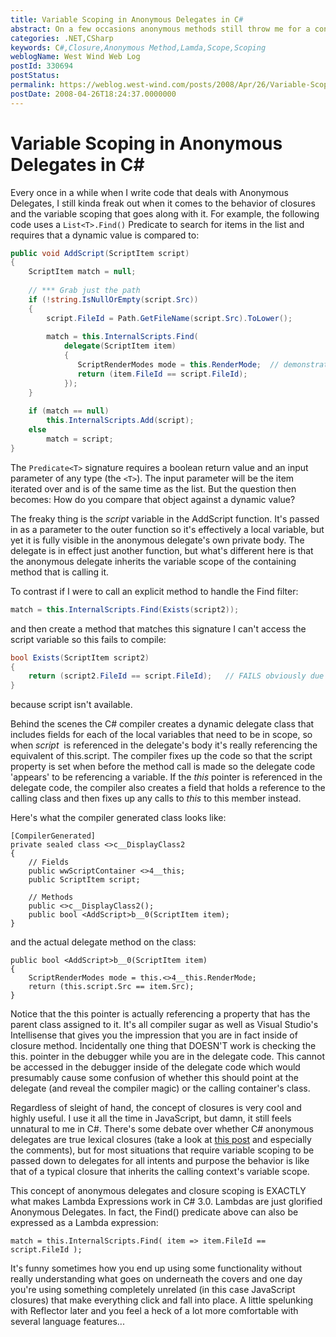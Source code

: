 ```yaml
---
title: Variable Scoping in Anonymous Delegates in C#
abstract: On a few occasions anonymous methods still throw me for a conceptual loop. I'm comfortable with them in JavaScript, but in C# the behavior is a bit foreign and makes for some interesting compiler gymnastics. Anonymous methods work like closures and so variable scoping can be extended into these anonymous methods from the calling method scope which is pretty damn useful and the basis for what makes Lambda expressions work in the first place.
categories: .NET,CSharp
keywords: C#,Closure,Anonymous Method,Lamda,Scope,Scoping
weblogName: West Wind Web Log
postId: 330694
postStatus: 
permalink: https://weblog.west-wind.com/posts/2008/Apr/26/Variable-Scoping-in-Anonymous-Delegates-in-C
postDate: 2008-04-26T18:24:37.0000000
---
```

# Variable Scoping in Anonymous Delegates in C#
Every once in a while when I write code that deals with Anonymous Delegates, I still kinda freak out when it comes to the behavior of closures and the variable scoping that goes along with it. For example, the following code uses a `List<T>.Find()` Predicate to search for items in the list and requires that a dynamic value is compared to:
 
```csharp
public void AddScript(ScriptItem script)
{
    ScriptItem match = null;
 
    // *** Grab just the path
    if (!string.IsNullOrEmpty(script.Src))
    {
        script.FileId = Path.GetFileName(script.Src).ToLower();
 
        match = this.InternalScripts.Find(
            delegate(ScriptItem item)
            {
               ScriptRenderModes mode = this.RenderMode;  // demonstrate this pointer
               return (item.FileId == script.FileId);
            });
    }
 
    if (match == null)                
        this.InternalScripts.Add(script);
    else
        match = script;
}
```


The `Predicate<T>` signature requires a boolean return value and an input parameter of any type (the `<T>`). The input parameter will be the item iterated over and is of the same time as the list. But the question then becomes: How do you compare that object against a dynamic value?

The freaky thing is the *script* variable in the AddScript function. It's passed in as a parameter to the outer function so it's effectively a local variable, but yet it is fully visible in the anonymous delegate's own private body. The delegate is in effect just another function, but what's different here is that the anonymous delegate inherits the variable scope of the containing method that is calling it.

To contrast if I were to call an explicit method to handle the Find filter:

```csharp
match = this.InternalScripts.Find(Exists(script2));
```

and then create a method that matches this signature I can't access the script variable so this fails to compile:

```csharp
bool Exists(ScriptItem script2)
{
    return (script2.FileId == script.FileId);   // FAILS obviously due to scoping
}
```

because script isn't available.

Behind the scenes the C# compiler creates a dynamic delegate class that includes fields for each of the local variables that need to be in scope, so when *script*  is referenced in the delegate's body it's really referencing the equivalent of this.script. The compiler fixes up the code so that the script property is set when before the method call is made so the delegate code 'appears' to be referencing a variable. If the *this* pointer is referenced in the delegate code, the compiler also creates a field that holds a reference to the calling class and then fixes up any calls to *this* to this member instead.

Here's what the compiler generated class looks like:

```
[CompilerGenerated]
private sealed class <>c__DisplayClass2
{
    // Fields
    public wwScriptContainer <>4__this;
    public ScriptItem script;

    // Methods
    public <>c__DisplayClass2();
    public bool <AddScript>b__0(ScriptItem item);
}
```

and the actual delegate method on the class:

```
public bool <AddScript>b__0(ScriptItem item)
{
    ScriptRenderModes mode = this.<>4__this.RenderMode;  
    return (this.script.Src == item.Src);
}
```
Notice that the this pointer is actually referencing a property that has the parent class assigned to it. It's all compiler sugar as well as Visual Studio's Intellisense that gives you the impression that you are in fact inside of closure method. Incidentally one thing that DOESN'T work is checking the this. pointer in the debugger while you are in the delegate code. This cannot be accessed in the debugger inside of the delegate code which would presumably cause some confusion of whether this should point at the delegate (and reveal the compiler magic) or the calling container's class.

Regardless of sleight of hand, the concept of closures is very cool and highly useful. I use it all the time in JavaScript, but damn, it still feels unnatural to me in C#. There's some debate over whether C# anonymous delegates are true lexical closures (take a look at [this post](http://blogs.msdn.com/abhinaba/archive/2005/10/18/482180.aspx) and especially the comments), but for most situations that require variable scoping to be passed down to delegates for all intents and purpose the behavior is like that of a typical closure that inherits the calling context's variable scope.

This concept of anonymous delegates and closure scoping is EXACTLY what makes Lambda Expressions work in C# 3.0. Lambdas are just glorified Anonymous Delegates. In fact, the Find() predicate above can also be expressed as a Lambda expression:

```
match = this.InternalScripts.Find( item => item.FileId == script.FileId );
```

It's funny sometimes how you end up using some functionality without really understanding what goes on underneath the covers and one day you're using something completely unrelated (in this case JavaScript closures) that make everything click and fall into place. A little spelunking with Reflector later and you feel a heck of a lot more comfortable with several language features...